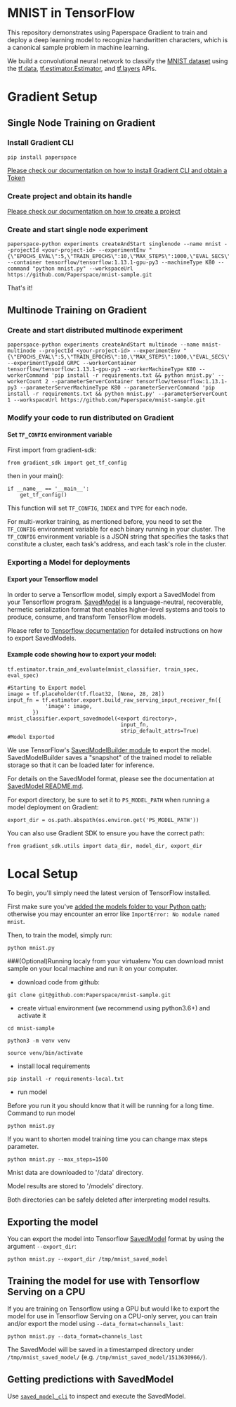 # MNIST in TensorFlow

This repository demonstrates using Paperspace Gradient to train and deploy a deep learning model to recognize handwritten characters, which is a canonical sample problem in machine learning.

We build a convolutional neural network to classify the [MNIST
dataset](http://yann.lecun.com/exdb/mnist/) using the
[tf.data](https://www.tensorflow.org/api_docs/python/tf/data),
[tf.estimator.Estimator](https://www.tensorflow.org/api_docs/python/tf/estimator/Estimator),
and
[tf.layers](https://www.tensorflow.org/api_docs/python/tf/layers)
APIs.

# Gradient Setup

## Single Node Training on Gradient

### Install Gradient CLI

```
pip install paperspace
```

[Please check our documentation on how to install Gradient CLI and obtain a Token](https://app.gitbook.com/@paperspace/s/gradient/cli/install-the-cli)

### Create project and obtain its handle

[Please check our documentation on how to create a project](https://app.gitbook.com/@paperspace/s/gradient/projects/create-a-project)

### Create and start single node experiment

```
paperspace-python experiments createAndStart singlenode --name mnist --projectId <your-project-id> --experimentEnv "{\"EPOCHS_EVAL\":5,\"TRAIN_EPOCHS\":10,\"MAX_STEPS\":1000,\"EVAL_SECS\":10}" --container tensorflow/tensorflow:1.13.1-gpu-py3 --machineType K80 --command "python mnist.py" --workspaceUrl https://github.com/Paperspace/mnist-sample.git
```

That's it!

## Multinode Training on Gradient

### Create and start distributed multinode experiment

```
paperspace-python experiments createAndStart multinode --name mnist-multinode --projectId <your-project-id> --experimentEnv "{\"EPOCHS_EVAL\":5,\"TRAIN_EPOCHS\":10,\"MAX_STEPS\":1000,\"EVAL_SECS\":10}" --experimentTypeId GRPC --workerContainer tensorflow/tensorflow:1.13.1-gpu-py3 --workerMachineType K80 --workerCommand 'pip install -r requirements.txt && python mnist.py' --workerCount 2 --parameterServerContainer tensorflow/tensorflow:1.13.1-py3 --parameterServerMachineType K80 --parameterServerCommand 'pip install -r requirements.txt && python mnist.py' --parameterServerCount 1 --workspaceUrl https://github.com/Paperspace/mnist-sample.git
```

### Modify your code to run distributed on Gradient

#### Set `TF_CONFIG` environment variable

First import from gradient-sdk:

```
from gradient_sdk import get_tf_config
```

then in your main():

```
if __name__ == '__main__':
    get_tf_config()
```

This function will set `TF_CONFIG`, `INDEX` and `TYPE` for each node.

For multi-worker training, as mentioned before, you need to set the `TF_CONFIG` environment variable for each binary running in your cluster. The `TF_CONFIG` environment variable is a JSON string that specifies the tasks that constitute a cluster, each task's address, and each task's role in the cluster.

### Exporting a Model for deployments

#### Export your Tensorflow model

In order to serve a Tensorflow model, simply export a SavedModel from your Tensorflow program. [SavedModel](https://github.com/tensorflow/tensorflow/blob/master/tensorflow/python/saved_model/README.md) is a language-neutral, recoverable, hermetic serialization format that enables higher-level systems and tools to produce, consume, and transform TensorFlow models.

Please refer to [Tensorflow documentation](https://www.tensorflow.org/guide/saved_model#save_and_restore_models) for detailed instructions on how to export SavedModels.

#### Example code showing how to export your model:

```
tf.estimator.train_and_evaluate(mnist_classifier, train_spec, eval_spec)

#Starting to Export model
image = tf.placeholder(tf.float32, [None, 28, 28])
input_fn = tf.estimator.export.build_raw_serving_input_receiver_fn({
            'image': image,
        })
mnist_classifier.export_savedmodel(<export directory>,
                                    input_fn,
                                    strip_default_attrs=True)
#Model Exported
```

We use TensorFlow's [SavedModelBuilder module](https://github.com/tensorflow/tensorflow/blob/master/tensorflow/python/saved_model/builder.py) to export the model. SavedModelBuilder saves a "snapshot" of the trained model to reliable storage so that it can be loaded later for inference.

For details on the SavedModel format, please see the documentation at [SavedModel README.md](https://github.com/tensorflow/tensorflow/blob/master/tensorflow/python/saved_model/README.md).

For export directory, be sure to set it to `PS_MODEL_PATH` when running a model deployment on Gradient:

```
export_dir = os.path.abspath(os.environ.get('PS_MODEL_PATH'))
```

You can also use Gradient SDK to ensure you have the correct path:

```
from gradient_sdk.utils import data_dir, model_dir, export_dir
```

# Local Setup

To begin, you'll simply need the latest version of TensorFlow installed.

First make sure you've [added the models folder to your Python path](/official/#running-the-models); otherwise you may encounter an error like `ImportError: No module named mnist`.

Then, to train the model, simply run:

```
python mnist.py
```

###(Optional)Running localy from your virtualenv
You can download mnist sample on your local machine and run it on your computer.

- download code from github:
```
git clone git@github.com:Paperspace/mnist-sample.git
```
- create virtual environment (we recommend using python3.6+) and activate it
```
cd mnist-sample
```
```
python3 -m venv venv
```
```
source venv/bin/activate
```

- install local requirements

```
pip install -r requirements-local.txt
```

- run model

Before you run it you should know that it will be running for a long time.
Command to run model 
```
python mnist.py
```
If you want to shorten model training time you can change max steps parameter.
```
python mnist.py --max_steps=1500
```

Mnist data are downloaded to '/data' directory.

Model results are stored to '/models' directory.

Both directories can be safely deleted after interpreting model results.

## Exporting the model

You can export the model into Tensorflow [SavedModel](https://www.tensorflow.org/guide/saved_model) format by using the argument `--export_dir`:

```
python mnist.py --export_dir /tmp/mnist_saved_model
```

## Training the model for use with Tensorflow Serving on a CPU

If you are training on Tensorflow using a GPU but would like to export the model for use in Tensorflow Serving on a CPU-only server, you can train and/or export the model using `--data_format=channels_last`:

```
python mnist.py --data_format=channels_last
```

The SavedModel will be saved in a timestamped directory under `/tmp/mnist_saved_model/` (e.g. `/tmp/mnist_saved_model/1513630966/`).

## Getting predictions with SavedModel

Use [`saved_model_cli`](https://www.tensorflow.org/guide/saved_model#cli_to_inspect_and_execute_savedmodel) to inspect and execute the SavedModel.
